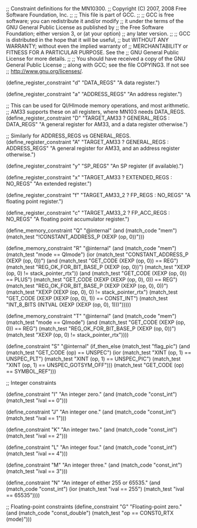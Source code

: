 ;; Constraint definitions for the MN10300.
;; Copyright (C) 2007, 2008 Free Software Foundation, Inc.
;;
;; This file is part of GCC.
;;
;; GCC is free software; you can redistribute it and/or modify
;; it under the terms of the GNU General Public License as published by
;; the Free Software Foundation; either version 3, or (at your option)
;; any later version.
;;
;; GCC is distributed in the hope that it will be useful,
;; but WITHOUT ANY WARRANTY; without even the implied warranty of
;; MERCHANTABILITY or FITNESS FOR A PARTICULAR PURPOSE.  See the
;; GNU General Public License for more details.
;;
;; You should have received a copy of the GNU General Public License
;; along with GCC; see the file COPYING3.  If not see
;; <http://www.gnu.org/licenses/>.

(define_register_constraint "d" "DATA_REGS"
  "A data register.")

(define_register_constraint "a" "ADDRESS_REGS"
  "An address register.")

;; This can be used for QI/HImode memory operations, and most arithmetic.
;; AM33 supports these on all registers, where MN103 needs DATA_REGS.
(define_register_constraint "D" "TARGET_AM33 ? GENERAL_REGS : DATA_REGS"
  "A general register for AM33, and a data register otherwise.")

;; Similarly for ADDRESS_REGS vs GENERAL_REGS.
(define_register_constraint "A" "TARGET_AM33 ? GENERAL_REGS : ADDRESS_REGS"
  "A general register for AM33, and an address register otherwise.")

(define_register_constraint "y" "SP_REGS"
  "An SP register (if available).")

(define_register_constraint "x" "TARGET_AM33 ? EXTENDED_REGS : NO_REGS"
  "An extended register.")

(define_register_constraint "f" "TARGET_AM33_2 ? FP_REGS : NO_REGS"
  "A floating point register.")

(define_register_constraint "c" "TARGET_AM33_2 ? FP_ACC_REGS : NO_REGS"
  "A floating point accumulator register.")

(define_memory_constraint "Q"
  "@internal"
  (and (match_code "mem")
       (match_test "!CONSTANT_ADDRESS_P (XEXP (op, 0))")))

(define_memory_constraint "R"
  "@internal"
  (and (match_code "mem")
       (match_test "mode == QImode")
       (ior (match_test "CONSTANT_ADDRESS_P (XEXP (op, 0))")
	    (and (match_test "GET_CODE (XEXP (op, 0)) == REG")
		 (match_test "REG_OK_FOR_BIT_BASE_P (XEXP (op, 0))")
		 (match_test "XEXP (op, 0) != stack_pointer_rtx"))
	    (and (match_test "GET_CODE (XEXP (op, 0)) == PLUS")
		 (match_test "GET_CODE (XEXP (XEXP (op, 0), 0)) == REG")
		 (match_test "REG_OK_FOR_BIT_BASE_P (XEXP (XEXP (op, 0), 0))")
		 (match_test "XEXP (XEXP (op, 0), 0) != stack_pointer_rtx")
		 (match_test "GET_CODE (XEXP (XEXP (op, 0), 1)) == CONST_INT")
		 (match_test "INT_8_BITS (INTVAL (XEXP (XEXP (op, 0), 1)))")))))

(define_memory_constraint "T"
  "@internal"
  (and (match_code "mem")
       (match_test "mode == QImode")
       (and (match_test "GET_CODE (XEXP (op, 0)) == REG")
	    (match_test "REG_OK_FOR_BIT_BASE_P (XEXP (op, 0))")
	    (match_test "XEXP (op, 0) != stack_pointer_rtx"))))

(define_constraint "S"
  "@internal"
  (if_then_else (match_test "flag_pic")
	(and (match_test "GET_CODE (op) == UNSPEC")
	     (ior (match_test "XINT (op, 1) == UNSPEC_PLT")
		  (match_test "XINT (op, 1) == UNSPEC_PIC")
		  (match_test "XINT (op, 1) == UNSPEC_GOTSYM_OFF")))
	(match_test "GET_CODE (op) == SYMBOL_REF")))

;; Integer constraints

(define_constraint "I"
  "An integer zero."
  (and (match_code "const_int")
       (match_test "ival == 0")))

(define_constraint "J"
  "An integer one."
  (and (match_code "const_int")
       (match_test "ival == 1")))

(define_constraint "K"
  "An integer two."
  (and (match_code "const_int")
       (match_test "ival == 2")))

(define_constraint "L"
  "An integer four."
  (and (match_code "const_int")
       (match_test "ival == 4")))

(define_constraint "M"
  "An integer three."
  (and (match_code "const_int")
       (match_test "ival == 3")))

(define_constraint "N"
  "An integer of either 255 or 65535."
  (and (match_code "const_int")
       (ior (match_test "ival == 255")
	    (match_test "ival == 65535"))))

;; Floating-point constraints
(define_constraint "G"
  "Floating-point zero."
  (and (match_code "const_double")
       (match_test "op == CONST0_RTX (mode)")))
